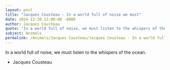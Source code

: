 ```yaml
---
layout: post
title: "Jacques Cousteau - In a world full of noise we must"
date: 2024-12-28 12:00:00 -0000
author: Jacques Cousteau
quote: "In a world full of noise, we must listen to the whispers of the ocean."
subject: Animals
permalink: /Animals/Jacques Cousteau/Jacques Cousteau - In a world full of noise we must
---
```


In a world full of noise, we must listen to the whispers of the ocean.

- Jacques Cousteau

